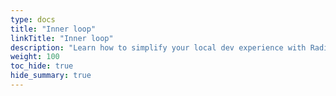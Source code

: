 ```yaml
---
type: docs
title: "Inner loop"
linkTitle: "Inner loop"
description: "Learn how to simplify your local dev experience with Radius"
weight: 100
toc_hide: true
hide_summary: true
---
```


